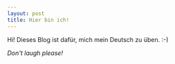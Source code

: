 ```yaml
---
layout: post
title: Hier bin ich!
---
```


Hi! Dieses Blog ist dafür, mich mein Deutsch zu üben.  :-)

_Don't laugh please!_


